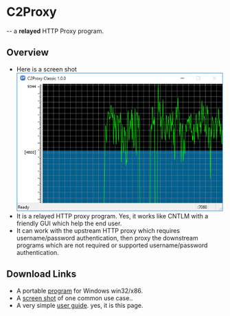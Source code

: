C2Proxy
=======
-- a __relayed__ HTTP Proxy program.


Overview
--------

* Here is a screen shot ![Screen Shot](./C2Proxy_ScreenShot.png "How it is running and showing...")
* It is a relayed HTTP proxy program.
  Yes, it works like CNTLM with a friendly GUI which help the end user.
* It can work with the upstream HTTP proxy which requires username/password authentication, then proxy the downstream programs which are not required or supported username/password authentication.

Download Links
--------------

* A portable [program](./C2Proxy_1.0.0.7z) for Windows win32/x86.
* A [screen shot](./C2Proxy_ScreenShot.png) of one common use case..
* A very simple [user guide](./Help.html). yes, it is this page.
